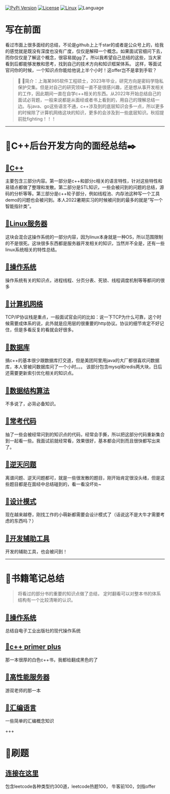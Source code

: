 [![PyPi Version](https://img.shields.io/pypi/v/mmdnn.svg)](https://pypi.org/project/mmdnn/)
[![License](https://img.shields.io/badge/license-MIT-blue.svg)](LICENSE)
[![Linux](https://travis-ci.org/Microsoft/MMdnn.svg?branch=master)](https://travis-ci.org/Microsoft/MMdnn)
![Language](https://img.shields.io/badge/language-c++-brightgreen)

# 写在前面
看过市面上很多面经的总结，不论是github上上千star的或者是公众号上的，给我的感觉就是既没有深度也没有广度，仅仅是解释一个概念。如果面试官细问下去，而你仅仅是了解这个概念，很容易就gg了。所以我希望自己总结的这些，当大家看到后都能够发散和思考，找到自己的技术方向和知识框架体系。
这样，等面试官问你的时候，一个知识点你能给他说上半个小时！这offer岂不是拿到手软？

>:watermelon:	:watermelon:简介：上海某985软件工程硕士，2023年毕业，研究方向是密码学隐私保护交集。但是对自己的研究领域一直不是很感兴趣，还是想从事开发相关的工作，因此期间一直在自学c++相关的东西。从2022年开始总结自己的面试必背题，一般来说都是从面经或者书上看到的，用自己的理解总结一边。与java、go这些语言不通，c++涉及到的底层知识会多一点，所以更多的时候除了计算机网络这块的知识，更多的会涉及到一些底层知识。秋招提前批fighting！！！

<hr>

# :notebook:C++后台开发方向的面经总结:black_nib: 
## [:memo:**C++**](https://github.com/guaguaupup/cplusplus_interview_summary/blob/main/%E9%9D%A2%E8%AF%95%E6%80%BB%E7%BB%93%E2%80%94C%2B%2B.md)</br>
主要包含三部分内容。第一部分是c++和部分c相关的语言特性，针对这些特性和易错点都做了整理和发散。第二部分是STL知识，一些会被问到的问题的总结，源码的分析等等。第三部分是c++轮子部分，例如线程池、内存池这种写一个工具demo的问题也会被问到。本人2022暑期实习的时候被问到的最多的就是“写一个智能指针类”。

## [:memo:**Linux服务器**](https://github.com/guaguaupup/cplusplus_interview_summary/blob/main/%E9%9D%A2%E8%AF%95%E6%80%BB%E7%BB%93%E2%80%94linux%E6%9C%8D%E5%8A%A1%E5%99%A8.md)</br>
这块会混合这操作系统的一部分内容，因为linux本身就是一种OS，所以范围限制的不是很死。这块很多东西都是服务器开发相关的知识，当然并不全是，还有一些linux系统相关的特性总结。

## [:memo:**操作系统**](https://github.com/guaguaupup/cplusplus_interview_summary/blob/main/%E9%9D%A2%E8%AF%95%E6%80%BB%E7%BB%93%E2%80%94%E6%93%8D%E4%BD%9C%E7%B3%BB%E7%BB%9F.md)</br>
操作系统有关的知识点，进程线程、分页分表、死锁、线程调度机制等等都问的很多

## [:memo:**计算机网络**](https://github.com/guaguaupup/cplusplus_interview_summary/blob/main/%E9%9D%A2%E8%AF%95%E6%80%BB%E7%BB%93%E2%80%94%E8%AE%A1%E7%AE%97%E6%9C%BA%E7%BD%91%E7%BB%9C.md)</br>
TCP/IP协议栈是重点，一般面试官会问的比如：说一下TCP为什么可靠，这个时候需要成体系的说，此外就是应用层的很重要的http协议。协议的细节肯定不好记住，但是多看反复的看就会好很多。

## [:memo:**数据库**](https://github.com/guaguaupup/cplusplus_interview_summary/blob/main/%E9%9D%A2%E8%AF%95%E6%80%BB%E7%BB%93%E2%80%94%E6%95%B0%E6%8D%AE%E5%BA%93.md)</br>
搞c++的基本很少跟数据库打交道，但是美团阿里用java的大厂都很喜欢问数据库，本人曾被问数据库问了一个小时。。。
该部分包含mysql和redis两大块，日后还需要更新索引优化相关的知识点。

## [:memo:**数据结构算法**](https://github.com/guaguaupup/cplusplus_interview_summary/blob/main/%E9%9D%A2%E8%AF%95%E6%80%BB%E7%BB%93%E2%80%94%E6%95%B0%E6%8D%AE%E7%BB%93%E6%9E%84%E5%8F%8A%E7%AE%97%E6%B3%95.md)</br>
不多说了，必背必备知识。

## [:memo:**常考代码**](https://github.com/guaguaupup/cplusplus_interview_summary/blob/main/%E6%AF%8F%E5%A4%A9%E4%B8%80%E7%9C%8B.md)</br>
抽了一些会被经常问到的知识点的代码，经常会手撕，所以把这部分代码重新集合到一起看一些。我面试前就经常看，效果很好，基本都会问到而且很快都写出来了。

## [:memo:**逆天问题**](https://github.com/guaguaupup/cplusplus_interview_summary/blob/main/%E9%9D%A2%E8%AF%95%E6%80%BB%E7%BB%93%E2%80%94%E7%A6%BB%E8%B0%B1%E9%97%AE%E9%A2%98.md)</br>
离谱问题、逆天问题都可，就是一些很发散的题目，刚开始肯定很没头绪，但是这些题目都是在面经中总结碰到的，看一看没坏处~

## [:memo:**设计模式**](https://github.com/guaguaupup/cplusplus_interview_summary/blob/main/%E9%9D%A2%E8%AF%95%E6%80%BB%E7%BB%93%E2%80%94%E8%AE%BE%E8%AE%A1%E6%A8%A1%E5%BC%8F.md)</br>
现在越来越卷，刚找工作的小萌新都需要会设计模式了（话说这不是大牛才需要考虑的东西吗？）

## [:memo:**开发辅助工具**](https://github.com/guaguaupup/cplusplus_interview_summary/blob/main/%E9%9D%A2%E8%AF%95%E6%80%BB%E7%BB%93%E2%80%94%E8%BE%85%E5%8A%A9%E5%B7%A5%E5%85%B7.md)</br>
开发的辅助工具，也会被问到！

<hr>

# :bookmark_tabs:书籍笔记总结
> 将看过的部分书的重要的知识点做了总结， 定时翻看可以对整本书的体系结构有一个比较清晰的认识。
## [:memo:**操作系统**](https://github.com/guaguaupup/cpp_interview/blob/main/%E4%B9%A6%E7%B1%8D%E7%AC%94%E8%AE%B0/%E6%93%8D%E4%BD%9C%E7%B3%BB%E7%BB%9F.md)</br>
总结自电子工业出版社的现代操作系统

## [:memo:**c++ primer plus**](https://github.com/guaguaupup/cpp_interview/blob/main/%E4%B9%A6%E7%B1%8D%E7%AC%94%E8%AE%B0/c%2B%2B%E8%AF%AD%E8%A8%80%E6%A0%B8%E5%BF%83%E5%8F%8A%E8%BF%9B%E9%98%B6.md)</br>
那一本很厚的白色c++书，我都给翻成黑色的了

## [:memo:**高性能服务器**](https://github.com/guaguaupup/cpp_interview/blob/main/%E4%B9%A6%E7%B1%8D%E7%AC%94%E8%AE%B0/linux%E9%AB%98%E6%80%A7%E8%83%BD%E6%9C%8D%E5%8A%A1%E5%99%A8.md)</br>
游双老师的那一本

## [:memo:**汇编语言**](https://github.com/guaguaupup/cpp_interview/blob/main/%E4%B9%A6%E7%B1%8D%E7%AC%94%E8%AE%B0/%E6%B1%87%E7%BC%96%E8%AF%AD%E8%A8%80.md)</br>
一些简单的汇编概念知识

+++



# :bookmark_tabs:刷题

## [连接在这里](https://github.com/guaguaupup/cpp_interview/blob/main/leetcode%E5%88%B7%E9%A2%98.md)
包含leetcode各种类型约300道，leetcode热题100， 牛客前100，剑指offer
